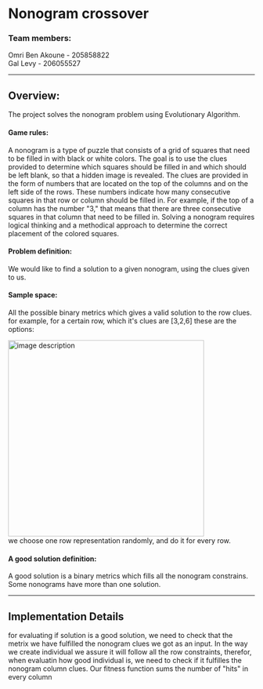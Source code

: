 # Nonogram crossover

### Team members:
Omri Ben Akoune - 205858822 </br>
Gal Levy - 206055527</br>

--------
## Overview:
The project solves the nonogram problem using Evolutionary Algorithm. 

#### Game rules:
A nonogram is a type of puzzle that consists of a grid of squares that need to be filled in with black or white colors. The goal is to use the clues provided to determine which squares should be filled in and which should be left blank, so that a hidden image is revealed. The clues are provided in the form of numbers that are located on the top of the columns and on the left side of the rows. These numbers indicate how many consecutive squares in that row or column should be filled in. For example, if the top of a column has the number "3," that means that there are three consecutive squares in that column that need to be filled in. Solving a nonogram requires logical thinking and a methodical approach to determine the correct placement of the colored squares.

#### Problem definition:
We would like to find a solution to a given nonogram, using the clues given to us.

#### Sample space:
All the possible binary metrics which gives a valid solution to the row clues.
for example, for a certain row, which it's clues are [3,2,6] these are the options:


<img src="../../../../../var/folders/4p/c3_9s80j3fsc1_gj0wn52pr80000gr/T/TemporaryItems/NSIRD_screencaptureui_SppDbT/Screen Shot 2023-01-06 at 13.27.24.png" alt="image description" style="width: 400px; height:2--px;"> </br>
we choose one row representation randomly, and do it for every row. 

#### A good solution definition:
A good solution is a binary metrics which fills all the nonogram constrains. Some nonograms have more than one solution.

_____
## Implementation Details

for evaluating if solution is a good solution, we need to check that the metrix we have fulfilled the nonogram clues we got as an input.
In the way we create individual we assure it will follow all the row constraints, 
therefor, when evaluatin how good individual is, we need to check if it fulfilles the nonogram column clues. 
Our fitness function sums the number of "hits" in every column 
